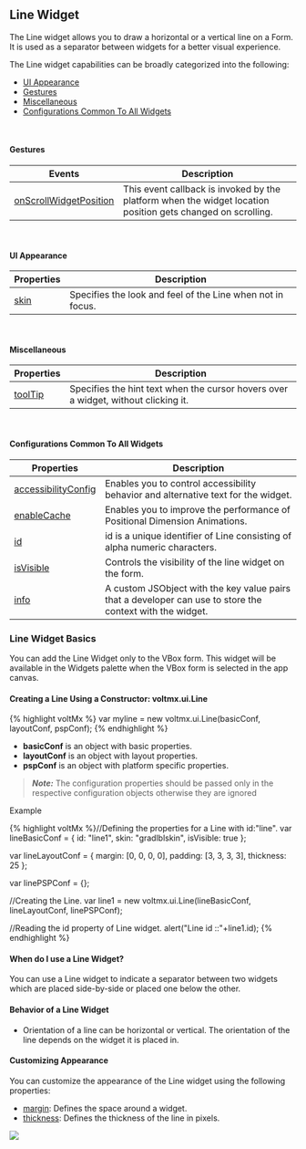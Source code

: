Line Widget
-----------

The Line widget allows you to draw a horizontal or a vertical line on a Form. It is used as a separator between widgets for a better visual experience.

The Line widget capabilities can be broadly categorized into the following:

*   [UI Appearance](#ui-appearance)
*   [Gestures](#gestures)
*   [Miscellaneous](#miscellaneous)
*   [Configurations Common To All Widgets](#configurations-common-to-all-widgets)

 

#### Gestures

| Events | Description |
| --- | --- |
| [onScrollWidgetPosition](Line_Events.html#onScrollWidgetPosition) | This event callback is invoked by the platform when the widget location position gets changed on scrolling. |

 

#### UI Appearance

| Properties | Description |
| --- | --- |
| [skin](Line_Properties.html#skin) | Specifies the look and feel of the Line when not in focus. |

 

#### Miscellaneous

| Properties | Description |
| --- | --- |
| [toolTip](Line_Properties.html#toolTip) | Specifies the hint text when the cursor hovers over a widget, without clicking it. |

 

#### Configurations Common To All Widgets

| Properties | Description |
| --- | --- |
| [accessibilityConfig](Line_Properties.html#accessibilityConfig) | Enables you to control accessibility behavior and alternative text for the widget. |
| [enableCache](Line_Properties.html#enableCa) | Enables you to improve the performance of Positional Dimension Animations. |
| [id](Line_Properties.html#id) | id is a unique identifier of Line consisting of alpha numeric characters. |
| [isVisible](Line_Properties.html#isVisible) | Controls the visibility of the line widget on the form. |
| [info](Line_Properties.html#info) | A custom JSObject with the key value pairs that a developer can use to store the context with the widget. |

### Line Widget Basics

You can add the Line Widget only to the VBox form. This widget will be available in the Widgets palette when the VBox form is selected in the app canvas.

#### Creating a Line Using a Constructor: voltmx.ui.Line

{% highlight voltMx %}
var myline = new voltmx.ui.Line(basicConf, layoutConf, pspConf);
{% endhighlight %}

*   **basicConf** is an object with basic properties.
*   **layoutConf** is an object with layout properties.
*   **pspConf** is an object with platform specific properties.

> **_Note:_** The configuration properties should be passed only in the respective configuration objects otherwise they are ignored

Example

{% highlight voltMx %}//Defining the properties for a Line with id:"line".
var lineBasicConf = {
    id: "line1",
    skin: "gradlblskin",
    isVisible: true
};

var lineLayoutConf = {
    margin: \[0, 0, 0, 0\],
    padding: \[3, 3, 3, 3\],
    thickness: 25
};

var linePSPConf = {};

//Creating the Line.
var line1 = new voltmx.ui.Line(lineBasicConf, lineLayoutConf, linePSPConf);

//Reading the id property of Line widget.
alert("Line id ::"+line1.id);
{% endhighlight %}

#### When do I use a Line Widget?

You can use a Line widget to indicate a separator between two widgets which are placed side-by-side or placed one below the other.

#### Behavior of a Line Widget

*   Orientation of a line can be horizontal or vertical. The orientation of the line depends on the widget it is placed in.

#### Customizing Appearance

You can customize the appearance of the Line widget using the following properties:

*   [margin](Line_Properties.html#margin): Defines the space around a widget.
*   [thickness](Line_Properties.html#thickness): Defines the thickness of the line in pixels.

![](Resources/prettify/onLoad.png)